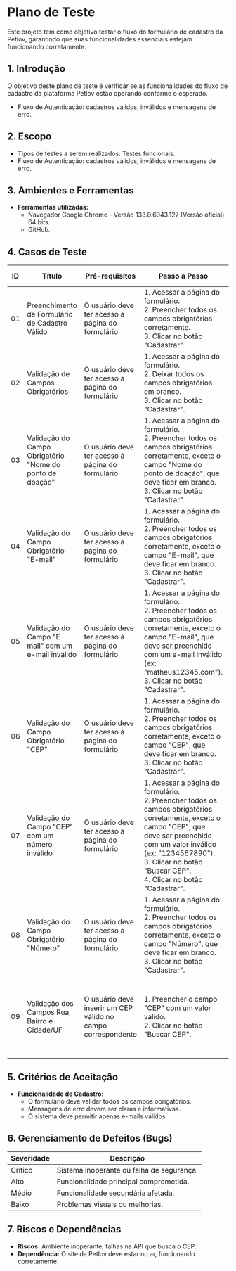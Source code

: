 # Plano de Teste

Este projeto tem como objetivo testar o fluxo do formulário de cadastro da Petlov, garantindo que suas funcionalidades essenciais estejam funcionando corretamente.

## 1. Introdução

O objetivo deste plano de teste é verificar se as funcionalidades do fluxo de cadastro da plataforma Petlov estão operando conforme o esperado.

- Fluxo de Autenticação: cadastros válidos, inválidos e mensagens de erro.

## 2. Escopo

- Tipos de testes a serem realizados: Testes funcionais.
- Fluxo de Autenticação: cadastros válidos, inválidos e mensagens de erro.

## 3. Ambientes e Ferramentas

- **Ferramentas utilizadas:**
    - Navegador Google Chrome - Versão 133.0.6943.127 (Versão oficial) 64 bits.
    - GitHub.

## 4. Casos de Teste

| ID  | Título | Pré-requisitos | Passo a Passo | Resultado Esperado |
| --- | --- | --- | --- | --- |
| 01  | Preenchimento de Formulário de Cadastro Válido | O usuário deve ter acesso à página do formulário | 1. Acessar a página do formulário.<br>2. Preencher todos os campos obrigatórios corretamente.<br>3. Clicar no botão "Cadastrar". | O sistema deve validar os dados e exibir uma mensagem de sucesso, como **"Você fez a diferença!"**. |
| 02  | Validação de Campos Obrigatórios | O usuário deve ter acesso à página do formulário | 1. Acessar a página do formulário.<br>2. Deixar todos os campos obrigatórios em branco.<br>3. Clicar no botão "Cadastrar". | O sistema deve exibir mensagens de erro informando que os campos são obrigatórios. |
| 03  | Validação do Campo Obrigatório "Nome do ponto de doação" | O usuário deve ter acesso à página do formulário | 1. Acessar a página do formulário.<br>2. Preencher todos os campos obrigatórios corretamente, exceto o campo "Nome do ponto de doação", que deve ficar em branco.<br>3. Clicar no botão "Cadastrar". | O sistema deve exibir uma mensagem de erro informando que o campo "Nome do ponto de doação" é obrigatório. |
| 04  | Validação do Campo Obrigatório "E-mail" | O usuário deve ter acesso à página do formulário | 1. Acessar a página do formulário.<br>2. Preencher todos os campos obrigatórios corretamente, exceto o campo "E-mail", que deve ficar em branco.<br>3. Clicar no botão "Cadastrar". | O sistema deve exibir uma mensagem de erro informando que o campo "E-mail" é obrigatório. |
| 05  | Validação do Campo "E-mail" com um e-mail inválido | O usuário deve ter acesso à página do formulário | 1. Acessar a página do formulário.<br>2. Preencher todos os campos obrigatórios corretamente, exceto o campo "E-mail", que deve ser preenchido com um e-mail inválido (ex: "matheus12345.com").<br>3. Clicar no botão "Cadastrar". | O sistema deve exibir uma mensagem de erro informando que o e-mail é inválido. |
| 06  | Validação do Campo Obrigatório "CEP" | O usuário deve ter acesso à página do formulário | 1. Acessar a página do formulário.<br>2. Preencher todos os campos obrigatórios corretamente, exceto o campo "CEP", que deve ficar em branco.<br>3. Clicar no botão "Cadastrar". | O sistema deve exibir uma mensagem de erro informando que o campo "CEP" é obrigatório. |
| 07  | Validação do Campo "CEP" com um número inválido | O usuário deve ter acesso à página do formulário | 1. Acessar a página do formulário.<br>2. Preencher todos os campos obrigatórios corretamente, exceto o campo "CEP", que deve ser preenchido com um valor inválido (ex: "1234567890").<br>3. Clicar no botão "Buscar CEP".<br>4. Clicar no botão "Cadastrar". | O sistema deve exibir uma mensagem de erro informando "Informe um CEP válido" e não deve permitir a conclusão do cadastro. |
| 08  | Validação do Campo Obrigatório "Número" | O usuário deve ter acesso à página do formulário | 1. Acessar a página do formulário.<br>2. Preencher todos os campos obrigatórios corretamente, exceto o campo "Número", que deve ficar em branco.<br>3. Clicar no botão "Cadastrar". | O sistema deve exibir uma mensagem de erro informando que o campo "Número" é obrigatório. |
| 09  | Validação dos Campos Rua, Bairro e Cidade/UF | O usuário deve inserir um CEP válido no campo correspondente | 1. Preencher o campo "CEP" com um valor válido.<br>2. Clicar no botão "Buscar CEP". | O sistema deve preencher automaticamente os campos "Rua", "Bairro" e "Cidade/UF" com as informações corretas. |

## 5. Critérios de Aceitação

- **Funcionalidade de Cadastro:**
    - O formulário deve validar todos os campos obrigatórios.
    - Mensagens de erro devem ser claras e informativas.
    - O sistema deve permitir apenas e-mails válidos.

## 6. Gerenciamento de Defeitos (Bugs)

| **Severidade** | **Descrição** |
| --- | --- |
| Crítico | Sistema inoperante ou falha de segurança. |
| Alto | Funcionalidade principal comprometida. |
| Médio | Funcionalidade secundária afetada. |
| Baixo | Problemas visuais ou melhorias. |

## 7. Riscos e Dependências

- **Riscos:** Ambiente inoperante, falhas na API que busca o CEP.
- **Dependência:** O site da Petlov deve estar no ar, funcionando corretamente.
